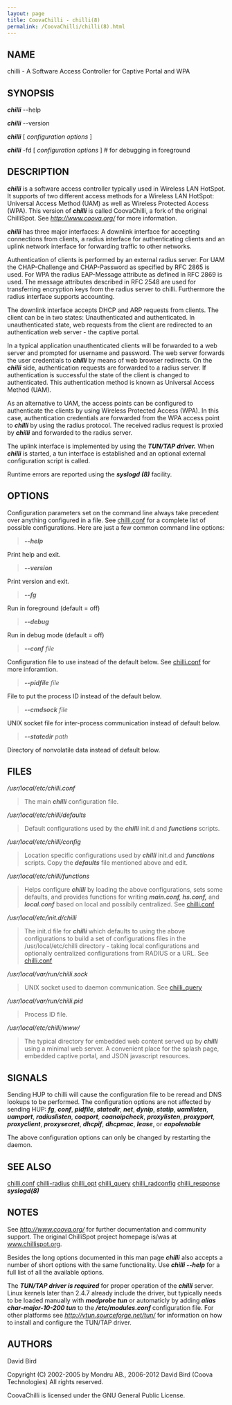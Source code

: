 ```yaml
---
layout: page
title: CoovaChilli - chilli(8)
permalink: /CoovaChilli/chilli(8).html
---
```


NAME
-----------------------------------------

chilli -  A Software Access Controller for Captive Portal and WPA 

SYNOPSIS
-----------------------------------------

***chilli*** --help 

***chilli*** --version 

***chilli*** [ *configuration options* ] 

***chilli*** -fd [ *configuration options* ] # for debugging in foreground 

DESCRIPTION
-----------------------------------------

***chilli*** is a software access controller typically used in Wireless LAN HotSpot. It supports of two different access methods for a Wireless LAN HotSpot: Universal Access Method (UAM) as well as Wireless Protected Access (WPA). This version of ***chilli*** is called CoovaChilli, a fork of the original ChilliSpot. See *http://www.coova.org/* for more information. 

***chilli*** has three major interfaces: A downlink interface for accepting connections from clients, a radius interface for authenticating clients and an uplink network interface for forwarding traffic to other networks. 

Authentication of clients is performed by an external radius server. For UAM the CHAP-Challenge and CHAP-Password as specified by RFC 2865 is used. For WPA the radius EAP-Message attribute as defined in RFC 2869 is used. The message attributes described in RFC 2548 are used for transferring encryption keys from the radius server to chilli. Furthermore the radius interface supports accounting. 

The downlink interface accepts DHCP and ARP requests from clients. The client can be in two states: Unauthenticated and authenticated. In unauthenticated state, web requests from the client are redirected to an authentication web server - the captive portal. 

In a typical application unauthenticated clients will be forwarded to a web server and prompted for username and password. The web server forwards the user credentials to ***chilli*** by means of web browser redirects. On the ***chilli*** side, authentication requests are forwarded to a radius server. If authentication is successful the state of the client is changed to authenticated. This authentication method is known as Universal Access Method (UAM). 

As an alternative to UAM, the access points can be configured to authenticate the clients by using Wireless Protected Access (WPA). In this case, authentication credentials are forwarded from the WPA access point to ***chilli*** by using the radius protocol. The received radius request is proxied by ***chilli*** and forwarded to the radius server. 

The uplink interface is implemented by using the ***TUN/TAP driver.*** When ***chilli*** is started, a tun interface is established and an optional external configuration script is called. 

Runtime errors are reported using the ***syslogd (8)*** facility. 

OPTIONS
-----------------------------------------

Configuration parameters set on the command line always take precedent over anything configured in a file. See [chilli.conf](/CoovaChilli/chilli.conf(5).html) for a complete list of possible configurations. Here are just a few common command line options: 

> ***--help*** 

Print help and exit. 

> ***--version*** 

Print version and exit. 

> ***--fg*** 

Run in foreground (default = off) 

> ***--debug*** 

Run in debug mode (default = off) 

> ***--conf*** *file* 

Configuration file to use instead of the default below. See [chilli.conf](/CoovaChilli/chilli.conf(5).html) for more inforamtion. 

> ***--pidfile*** *file* 

File to put the process ID instead of the default below. 

> ***--cmdsock*** *file* 

UNIX socket file for inter-process communication instead of default below. 

> ***--statedir*** *path* 

Directory of nonvolatile data instead of default below. 

FILES
-----------------------------------------

*/usr/local/etc/chilli.conf* 
>The main ***chilli*** configuration file. 

*/usr/local/etc/chilli/defaults* 
>Default configurations used by the ***chilli*** init.d and ***functions*** scripts. 

*/usr/local/etc/chilli/config* 
>Location specific configurations used by ***chilli*** init.d and ***functions*** scripts. Copy the ***defaults*** file mentioned above and edit. 

*/usr/local/etc/chilli/functions* 
>Helps configure ***chilli*** by loading the above configurations, sets some defaults, and provides functions for writing ***main.conf, hs.conf,*** and ***local.conf*** based on local and possibily centralized. See [chilli.conf](/CoovaChilli/chilli.conf(5).html) 

*/usr/local/etc/init.d/chilli* 
>The init.d file for ***chilli*** which defaults to using the above configurations to build a set of configurations files in the /usr/local/etc/chilli directory - taking local configurations and optionally centralized configurations from RADIUS or a URL. See [chilli.conf](/CoovaChilli/chilli.conf(5).html) 

*/usr/local/var/run/chilli.sock* 
>UNIX socket used to daemon communication. See [chilli_query](/CoovaChilli/chilli_query(1).html) 

*/usr/local/var/run/chilli.pid* 
>Process ID file. 

*/usr/local/etc/chilli/www/* 
>The typical directory for embedded web content served up by ***chilli*** using a minimal web server. A convenient place for the splash page, embedded captive portal, and JSON javascript resources. 


SIGNALS
-----------------------------------------

Sending HUP to chilli will cause the configuration file to be reread and DNS lookups to be performed. The configuration options are not affected by sending HUP: ***fg***, ***conf***, ***pidfile***, ***statedir***, ***net***, ***dynip***, ***statip***, ***uamlisten***, ***uamport***, ***radiuslisten***, ***coaport***, ***coanoipcheck***, ***proxylisten***, ***proxyport***, ***proxyclient***, ***proxysecret***, ***dhcpif***, ***dhcpmac***, ***lease***, or ***eapolenable*** 

The above configuration options can only be changed by restarting the daemon. 

SEE ALSO
-----------------------------------------

[chilli.conf](/CoovaChilli/chilli.conf(5).html) [chilli-radius](/CoovaChilli/chilli-radius(5).html) [chilli_opt](/CoovaChilli/chilli_opt(1).html) [chilli_query](/CoovaChilli/chilli_query(1).html) [chilli_radconfig](/CoovaChilli/chilli_radconfig(1).html) [chilli_response](/CoovaChilli/chilli_response(1).html) ***syslogd(8)***

NOTES
-----------------------------------------

See *http://www.coova.org/* for further documentation and community support. The original ChilliSpot project homepage is/was at www.chillispot.org. 

Besides the long options documented in this man page ***chilli*** also accepts a number of short options with the same functionality. Use ***chilli --help*** for a full list of all the available options. 

The ***TUN/TAP driver is required*** for proper operation of the ***chilli*** server. Linux kernels later than 2.4.7 already include the driver, but typically needs to be loaded manually with ***modprobe tun*** or automaticly by adding ***alias char-major-10-200 tun*** to the ***/etc/modules.conf*** configuration file. For other platforms see *http://vtun.sourceforge.net/tun/* for information on how to install and configure the TUN/TAP driver. 

AUTHORS
-----------------------------------------

David Bird  

Copyright (C) 2002-2005 by Mondru AB., 2006-2012 David Bird (Coova Technologies) All rights reserved. 

CoovaChilli is licensed under the GNU General Public License.
